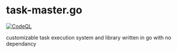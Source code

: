# task-master.go

[![CodeQL](https://github.com/dev-asterix/task-master.go/actions/workflows/codeql.yml/badge.svg)](https://github.com/dev-asterix/task-master.go/actions/workflows/codeql.yml)

customizable task execution system and library written in go with no dependancy
